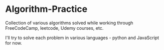 # Algorithm-Practice
Collection of various algorithms solved while working through FreeCodeCamp, leetcode, Udemy courses, etc.

I'll try to solve each problem in various languages - python and JavaScript for now.



